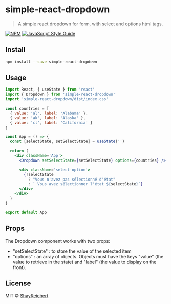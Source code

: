 # simple-react-dropdown

> A simple react dropdown for form, with select and options html tags.

[![NPM](https://img.shields.io/npm/v/simple-react-dropdown.svg)](https://www.npmjs.com/package/simple-react-dropdown) [![JavaScript Style Guide](https://img.shields.io/badge/code_style-standard-brightgreen.svg)](https://standardjs.com)

## Install

```bash
npm install --save simple-react-dropdown
```

## Usage

```jsx
import React, { useState } from 'react'
import { Dropdown } from 'simple-react-dropdown'
import 'simple-react-dropdown/dist/index.css'

const countries = [
  { value: 'al', label: 'Alabama' },
  { value: 'ak', label: 'Alaska' },
  { value: 'cl', label: 'California' }
]

const App = () => {
  const [selectState, setSelectState] = useState('')

  return (
    <div className='App'>
      <Dropdown setSelectState={setSelectState} options={countries} />

      <div className='select-option'>
        {!selectState
          ? "Vous n'avez pas sélectionné d'état"
          : ` Vous avez sélectionner l'état ${selectState}`}
      </div>
    </div>
  )
}

export default App
```

## Props

The Dropdown component works with two props: 
- "setSelectState" : to store the value of the selected item
- "options" : an array of objects. Objects must have the keys "value" (the value to retrieve in the state) and "label" (the value to display on the front).

## License

MIT © [ShayReichert](https://github.com/ShayReichert)
